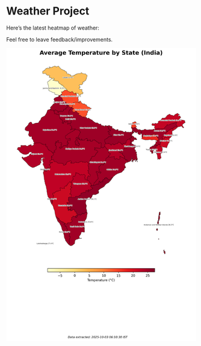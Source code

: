 # Weather Project

Here’s the latest heatmap of weather:

Feel free to leave feedback/improvements.

![India Heatmap](docs/assets/india_heatmap.png?v=DF1B80)
